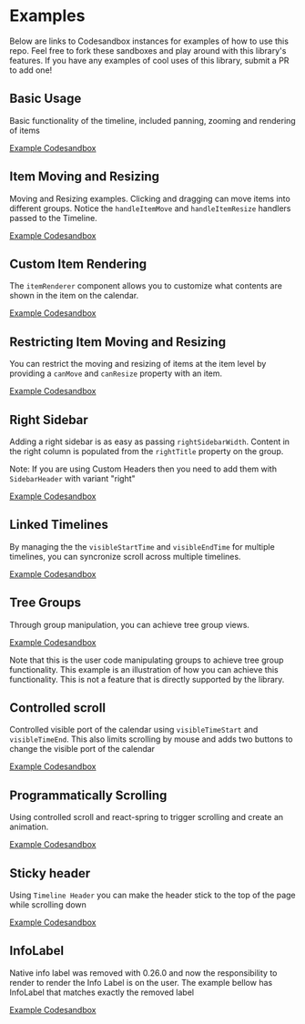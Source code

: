 # Examples

Below are links to Codesandbox instances for examples of how to use this repo. Feel free to fork these sandboxes and play around with this library's features. If you have any examples of cool uses of this library, submit a PR to add one!

## Basic Usage

Basic functionality of the timeline, included panning, zooming and rendering of items

[Example Codesandbox](https://codesandbox.io/s/w6xvqzno4w)

## Item Moving and Resizing

Moving and Resizing examples. Clicking and dragging can move items into different groups. Notice the `handleItemMove` and `handleItemResize` handlers passed to the Timeline.

[Example Codesandbox](https://codesandbox.io/s/q3rkx1478q)

## Custom Item Rendering

The `itemRenderer` component allows you to customize what contents are shown in the item on the calendar.

[Example Codesandbox](https://codesandbox.io/s/k0wn41y0o7)

<!-- ## Custom Item Rendering using `timelineContext` - position sub items

Using `itemRenderer` and `timelineContext` [docs](https://github.com/namespace-ee/react-calendar-timeline#itemrenderer), you can position elements within the context of the calendar within an item.

[Example Codesandbox](https://codesandbox.io/s/6y15696o23) -->

<!-- ## Custom Item Rendering using `timelineContext` - conditionally render components

Using `itemRenderer` [docs] you can render different components based on the `timelineContext` zoom (`visibleTimeStart` and `visibleTimeEnd`). Zoom in and out to see item render with slightly different elements.

[Example Codesandbox](https://codesandbox.io/s/r74qoxw94p) -->

## Restricting Item Moving and Resizing

You can restrict the moving and resizing of items at the item level by providing a `canMove` and `canResize` property with an item.

[Example Codesandbox](https://codesandbox.io/s/lp887wv6l)

## Right Sidebar

Adding a right sidebar is as easy as passing `rightSidebarWidth`. Content in the right column is populated from the `rightTitle` property on the group. 

Note: If you are using Custom Headers then you need to add them with `SidebarHeader` with variant "right"

[Example Codesandbox](https://codesandbox.io/s/j3wrw6rl4v)

## Linked Timelines

By managing the the `visibleStartTime` and `visibleEndTime` for multiple timelines, you can syncronize scroll across multiple timelines.

[Example Codesandbox](https://codesandbox.io/s/6j04z5rjjr)

## Tree Groups

Through group manipulation, you can achieve tree group views.

[Example Codesandbox](https://codesandbox.io/s/r1mxzj581m)

Note that this is the user code manipulating groups to achieve tree group functionality. This example is an illustration of how you can achieve this functionality. This is not a feature that is directly supported by the library.

## Controlled scroll

Controlled visible port of the calendar using `visibleTimeStart` and `visibleTimeEnd`. This also limits scrolling by mouse and adds two buttons to change the visible port of the calendar

[Example Codesandbox](https://codesandbox.io/s/timeline-demo-controlled-visible-time-no-scroll-659jb)

## Programmatically Scrolling

Using controlled scroll and react-spring to trigger scrolling and create an animation.

[Example Codesandbox](https://codesandbox.io/s/timeline-demo-programmatic-scroll-3kq2503y8p)

## Sticky header

Using `Timeline Header` you can make the header stick to the top of the page while scrolling down

[Example Codesandbox](https://codesandbox.io/s/w6xvqzno4w)

## InfoLabel 

Native info label was removed with 0.26.0 and now the responsibility to render to render the Info Label is on the user. The example bellow has InfoLabel that matches exactly the removed label

[Example Codesandbox](https://codesandbox.io/s/timeline-demo-info-label-neec9)

